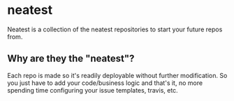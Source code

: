# neatest

Neatest is a collection of the neatest repositories to start your future repos from.

## Why are they the "neatest"?

Each repo is made so it's readily deployable without further modification. So you just have to add your code/business logic and that's it, no more spending time configuring your issue templates, travis, etc.
